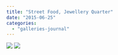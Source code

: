```yaml
---
title: "Street Food, Jewellery Quarter"
date: "2015-06-25"
categories: 
  - "galleries-journal"
---
```


[![](images/Street-food-scaled-1.jpeg)](images/Street-food-scaled-1.jpeg)
[![](images/Street-food-scaled-1.jpeg)](images/Street-food-scaled-1.jpeg)
